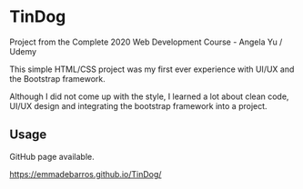 # TinDog

Project from the Complete 2020 Web Development Course - Angela Yu / Udemy

This simple HTML/CSS project was my first ever experience with UI/UX and the Bootstrap framework.

Although I did not come up with the style, I learned a lot about clean code, UI/UX design and integrating the bootstrap framework into a project.

## Usage

GitHub page available.

https://emmadebarros.github.io/TinDog/
